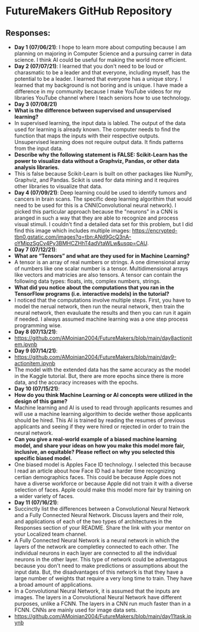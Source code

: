 
# FutureMakers GitHub Repository
## Responses:
   - **Day 1 (07/06/21)**: I hope to learn more about computing because I am planning on majoring in Computer Science and a pursuing carrer in data science. I think AI could be useful for making the world more efficient. 
   - **Day 2 (07/07/21)**: I learned that you don't need to be loud or charasmatic to be a leader and that everyone, including myself, has the potential to be a leader. I learned that everyone has a unique story. I learned that my background is not boring and is unique. I have made a difference in my community because I make YouTube videos for my libraries YouTube channel where I teach seniors how to use technology.  
 - **Day 3 (07/08/21)**
 - **What is the difference between supervised and unsupervised learning?**
 - In supervised learning, the input data is labled. The output of the data used for learning is already known. The computer needs to find the function that maps the inputs with their respective outputs. Unsupervised learning does not require output data. It finds patterns from the input data. 
 - **Describe why the following statement is FALSE: Scikit-Learn has the
power to visualize data without a Graphviz, Pandas, or other data
analysis libraries.** 
- This is false because Scikit-Learn is built on other packages like NumPy, Graphviz, and Pandas. Scikit is used for data mining and it requires other libraries to visualize that data.
 - **Day 4 (07/09/21)**: Deep learning could be used to identify tumors and cancers in brain scans. The specific deep learning algorithim that would need to be used for this is a CNN(Convolutional neural network). I picked this particular approach because the "neurons" in a CNN is aranged in such a way that they are able to recognize and process visual stimuli. I couldn't find a detailed data set for this problem, but I did find this image which includes multiple images: https://encrypted-tbn0.gstatic.com/images?q=tbn:ANd9GcQ3nA-oYMipzSgCv4Py3BMHCZHhT4adVtaWLw&usqp=CAU. 
 - **Day 7 (07/12/21)**: 
 - **What are “Tensors” and what are they used for in Machine Learning?**
 - A tensor is an array of real numbers or strings. A one dimensional array of numbers like one scalar number is a tensor. Multidimensional arrays like vectors and matricies are also tensors. A tensor can contain the following data types: floats, ints, complex numbers, strings.
 - **What did you notice about the computations that you ran in the TensorFlow programs (i.e. interactive models) in the tutorial?**
 - I noticed that the computations involve multiple steps. First, you have to model the nerual network, then run the neural network, then train the neural network, then evauluate the results and then you can run it again if needed. I always assumed machine learning was a one step process programming wise. 
-  **Day 8 (07/13/21)**: 
- https://github.com/AMoinian2004/FutureMakers/blob/main/day8actionitem.ipynb
-  **Day 9 (07/14/21)**: 
- https://github.com/AMoinian2004/FutureMakers/blob/main/day9-actionitem.ipynb
-  The model with the extended data has the same accuracy as the model in the Kaggle tutorial. But, there are more epochs since there is more data, and the accuracy increases with the epochs. 
- **Day 10 (07/15/21)**: 
 - **How do you think Machine Learning or AI concepts were utilized in the design of this game?**
 - Machine learning and AI is used to read through applicants resumes and will use a machine learning algorithim to decide wether those applicants should be hired. This AI is trained by reading the resumes of previous applicants and seeing if they were hired or rejected in order to train the neural network. 
 - **Can you give a real-world example of a biased machine learning model, and share your ideas on how you make this model more fair, inclusive, an equitable? Please reflect on why you selected this specific biased model.**
 - One biased model is Apples Face ID technology. I selected this because I read an article about how Face ID had a harder time recognizing certian demographics faces. This could be because Apple does not have a diverse workforce or because Apple did not train it with a diverse selection of faces. Apple could make this model more fair by training on a wider variety of faces.
 - **Day 11 (07/16/21)**: 
 - Succinctly list the differences between a Convolutional Neural Network and a Fully Connected Neural Network. Discuss layers and their role, and applications of each of the two types of architectures in the Responses section of your README. Share the link with your mentor on your Localized team channel.
 - A Fully Connected Neural Network is a neural network in which the layers of the network are completley connected to each other. The individual neurons in each layer are connected to all the individual neurons in the other layer. This type of network could be adventagous because you don't need to make predictions or assumptions about the input data. But, the disadvantages of this network is that they have a large number of weights that require a very long time to train. They have a broad amount of applications. 
 - In a Convolutional Neural Network, it is assumed that the inputs are images. The layers in a Convolutional Neural Network have different purposes, unlike a FCNN. The layers in a CNN run much faster than in a FCNN. CNNs are mainly used for image data sets.
 - https://github.com/AMoinian2004/FutureMakers/blob/main/day11task.ipynb
